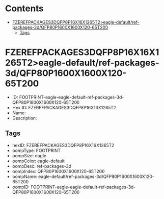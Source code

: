 



Contents
========

* [FZEREFPACKAGES3DQFP8P16X16X1265T2>eagle-default/ref-packages-3d/QFP80P1600X1600X120-65T200](#fzerefpackages3dqfp8p16x16x1265t2eagle-defaultref-packages-3dqfp80p1600x1600x120-65t200)
	* [Tags](#tags)

# FZEREFPACKAGES3DQFP8P16X16X1265T2>eagle-default/ref-packages-3d/QFP80P1600X1600X120-65T200

- ID: FOOTPRINT-eagle-eagle-default-ref-packages-3d-QFP80P1600X1600X120-65T200
- Hex ID: FZEREFPACKAGES3DQFP8P16X16X1265T2
- Name: 
- Description: 

## Tags

- hexID: FZEREFPACKAGES3DQFP8P16X16X1265T2
- oompType: FOOTPRINT
- oompSize: eagle
- oompColor: eagle-default
- oompDesc: ref-packages-3d
- oompIndex: QFP80P1600X1600X120-65T200
- oompName: eagle-default/ref-packages-3d/QFP80P1600X1600X120-65T200
- oompID: FOOTPRINT-eagle-eagle-default-ref-packages-3d-QFP80P1600X1600X120-65T200
